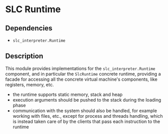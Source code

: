 # SLC Runtime

## Dependencies

- `slc_interpreter.Runtime`

## Description

This module provides implementations for the `slc_interpreter.Runtime` component, and in particular the `SlcRuntime` concrete runtime, providing a facade for accessing all the concrete virtual machine's components, like registers, memory, etc.
- the runtime supports static memory, stack and heap
- execution arguments should be pushed to the stack during the loading phase
- communication with the system should also be handled, for example working with files, etc., except for process and threads handling, which is instead taken care of by the clients that pass each instruction to the runtime
